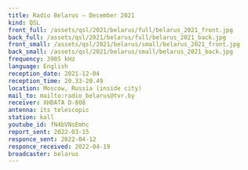 ```yaml
---
title: Radio Belarus — December 2021
kind: QSL
front_full: /assets/qsl/2021/belarus/full/belarus_2021_front.jpg
back_full: /assets/qsl/2021/belarus/full/belarus_2021_back.jpg
front_small: /assets/qsl/2021/belarus/small/belarus_2021_front.jpg
back_small: /assets/qsl/2021/belarus/small/belarus_2021_back.jpg
frequency: 3985 kHz
language: English
reception_date: 2021-12-04
reception_time: 20.33-20.49
location: Moscow, Russia (inside city)
mail_to: mailto:radio_belarus@tvr.by
receiver: XHDATA D-808
antenna: its telescopic
station: kall
youtube_id: fN4bVNsEmhc
report_sent: 2022-03-15
responce_sent: 2022-04-12
responce_received: 2022-04-19
broadcaster: belarus
---
```

